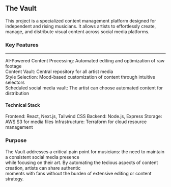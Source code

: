 ## The Vault

This project is a specialized content management platform designed for independent and rising musicians. It allows artists to effortlessly create, manage, and distribute visual content across social media platforms.

### Key Features
------
AI-Powered Content Processing: Automated editing and optimization of raw footage<br>
Content Vault: Central repository for all artist media<br>
Style Selection: Mood-based customization of content through intuitive selectors<br>
Scheduled social media vault: The artist can choose automated content for distribution


#### Technical Stack
Frontend: React, Next.js, Tailwind CSS
Backend: Node.js, Express
Storage: AWS S3 for media files
Infrastructure: Terraform for cloud resource management

### Purpose
The Vault addresses a critical pain point for musicians: the need to maintain a consistent social media presence<br> while focusing on their art. By automating the tedious aspects of content creation, artists can share authentic <br>moments with fans without the burden of extensive editing or content strategy.

